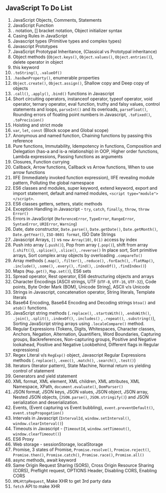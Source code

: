 ## JavaScript To Do List

1. JavaScript Objects, Comments, Statements
2. JavaScript Function
3. . notation, [] bracket notation, Object initializer syntax
4. Casing Rules in JavaScript
5. Javascript types (Primitive types and complex types)
6. Javascript Prototypes
7. JavaScript Prototypal Inheritance, (Classical vs Prototypal inheritance)
8. Object methods (`Object.keys()`, `Object.values()`, `Object.entries()`), delete operator in object
9. this keyword
10. `.toString()`, `.valueOf()`
11. `.hasOwnProperty()`, enumerable properties
12. `Object.create()`, `Object.assign()`, Shallow copy and Deep copy of objects
13. `.call()`, `.apply()`, `.bind()` functions in Javascript
14. Short circuiting operators, instanceof operator, typeof operator, void operator, ternary operator, eval function, truthy and falsy values, control statements and loops, `parseInt()` and its overloads, `parseFloat()`, Rounding errors of floating point numbers in Javascript, `.toFixed()`, `.toPrecision()`
15. Hoisting and strict mode
16. `var`, `let`, `const` (Block scope and Global scope)
17. Anonymous and named function, Chaining functions by passing this reference
18. Pure functions, Immutability, Idempotency in functions, Composition and Delegation (has-a and is-a relationship) in OOP, Higher order functions, Lambda expressions, Passing functions as arguments
19. Closures, Function currying
20. Callback, Arrow functions, Callback vs Arrow functions, When to use arrow functions
21. IIFE (Immediately invoked function expression), IIFE revealing module pattern, Polluting the global namespace
22. ES6 classes and modules, super keyword, extend keyword, export and import statement, default and named modules, `<script type="module"></script>`.
23. ES6 classes getters, setters, static methods
24. Exception Handling in Javascript - `try`, `catch`, `finally`, `throw`, `throw Error()`
25. Errors in JavaScript (`ReferenceError`, `TypeError`, `RangeError`, `SyntaxError`, `URIError`, `Warning`)
26. Date, date constructor, `Date.parse()`, `Date.getDate()`, `Date.getMonth()`, `Date.getYear()`, `ISO-8601 format`, ISO Date Strings
27. Javascript Arrays, `[]` vs `new Array(10)`, `O(1)` access by index
28. Push into array (`.push()`), Pop from array (`.pop()`), shift from array (`.shift()`), `.splice()`, `.slice()`, `.reverse()` In place sort, Sort primitive arrays, Sort complex array objects by overloading `.compareTo()`
29. Array methods (`.map()`, `.filter()`, `.reduce()`, `.forEach()`, `.flatMap()`, `.include()`, `.some()`, `.every()`, `.find()`, `.indexOf()`, `.findIndex()`)
30. Maps (`Map.get()`, `Map.set()`), ES6 sets
31. Spread operator, Rest operator, ES6 destructuring objects and arrays
32. Character Encodings [ASCII strings, UTF (`UTF-8`, `UTF-16`, `UTF-32`), Code points, Byte Order Mark (BOM), Unicode String], ASCII v/s Unicode
33. Strings in Javascript, concatenation operator, String literals, Template literals
34. Base64 Encoding, Base64 Encoding and Decoding strings `btoa()` and `atob()` functions.
35. JavaScript string methods (`.replace()`, `.startsWith()`, `.endsWith()`, `.join()`, `.split()`, `.indexOf()`, `.includes()` , `.repeat()`, `.substring()`), Sorting JavaScript string arrays using `.localeCompare()` method.
36. Regular Expressions (Tokens, Digits, Whitespaces, Character classes, Anchors, Negation, Alternation, Quantifiers, Word Boundaries, Capturing groups, Backreferences, Non-capturing groups, Positive and Negative lookahead, Positive and Negative Lookbehind, Different flags in Regular expressions)
37. Regex Literal v/s `RegExp()` object, Javascript Regular Expressions methods (`.replace()`, `.exec()`, `.match()`, `.search()`, `.test()`)
38. Iterators (Iterator pattern), State Machine, Normal return vs yielding control of statement
39. Generators and yield statement
40. XML format, XML element, XML children, XML attributes, XML Namespace, XPath, `document.evaluate()`, `DomParser()`
41. JSON format, JSON keys, JSON values, JSON object, JSON array, Nested JSON objects, (`JSON.parse()`, `JSON.stringify()`) and JSON serialization and deserialization.
42. Events, (Event capturing vs Event bubbling), `event.preventDefault()`, `event.stopPropogation()`
43. Intervals in Javascript (`IntervalId`, `window.setInterval()`, `window.clearInterval()`)
44. Timeouts in Javascript - (`TimeoutId`, `window.setTimeout()`, `window.clearTimeout()`)
45. ES6 Proxy
46. Web storage - sessionStorage, localStorage
47. Promise, 3 states of Promise, `Promise.resolve()`, `Promise.reject()`, `Promise.then()`, `Promise.catch()`, `Promise.race()`, `Promise.all()`
48. async methods, await keyword
49. Same Origin Request Sharing (SORS), Cross Origin Resource Sharing (CORS), Preflight request, OPTIONS Header, Disabling CORS, Enabling CORS
50. `XMLHttpRequest`, Make XHR to get 3rd party data
51. `fetch` API to make XHR